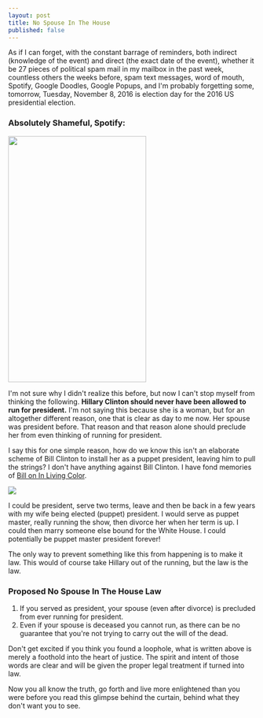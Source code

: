 ```yaml
---
layout: post
title: No Spouse In The House
published: false
---
```


As if I can forget, with the constant barrage of reminders, both indirect (knowledge of the event) and direct (the exact date of the event), whether it be 27 pieces of political spam mail in my mailbox in the past week, countless others the weeks before, spam text messages, word of mouth, Spotify, Google Doodles, Google Popups, and I'm probably forgetting some, tomorrow, Tuesday, November 8, 2016 is election day for the 2016 US presidential election.<!--more-->

<h3><strong>Absolutely Shameful, Spotify:</strong></h3>
<img class="alignnone wp-image-756 size-full" src="https://robthetv.files.wordpress.com/2016/11/spotify-vote-2016.png" width="281" height="500" />

I'm not sure why I didn't realize this before, but now I can't stop myself from thinking the following. <strong>Hillary Clinton should never have been allowed to run for president.</strong> I'm not saying this because she is a woman, but for an altogether different reason, one that is clear as day to me now. Her spouse was president before. That reason and that reason alone should preclude her from even thinking of running for president.

I say this for one simple reason, how do we know this isn't an elaborate scheme of Bill Clinton to install her as a puppet president, leaving him to pull the strings? I don't have anything against Bill Clinton. I have fond memories of <a href="https://www.youtube.com/watch?v=g6TFGrCp9Zg">Bill on In Living Color</a>.

<!--<img class="alignnone wp-image-758 size-full" src="https://robthetv.files.wordpress.com/2016/11/humpin-around.gif" width="320" height="240" />-->

![](https://robthetv.files.wordpress.com/2016/11/humpin-around.gif)

I could be president, serve two terms, leave and then be back in a few years with my wife being elected (puppet) president. I would serve as puppet master, really running the show, then divorce her when her term is up. I could then marry someone else bound for the White House. I could potentially be puppet master president forever!

The only way to prevent something like this from happening is to make it law. This would of course take Hillary out of the running, but the law is the law.
<h3>Proposed No Spouse In The House Law</h3>
<ol>
 	<li>If you served as president, your spouse (even after divorce) is precluded from ever running for president.</li>
 	<li>Even if your spouse is deceased you cannot run, as there can be no guarantee that you're not trying to carry out the will of the dead.</li>
</ol>
Don't get excited if you think you found a loophole, what is written above is merely a foothold into the heart of justice. The spirit and intent of those words are clear and will be given the proper legal treatment if turned into law.

Now you all know the truth, go forth and live more enlightened than you were before you read this glimpse behind the curtain, behind what they don't want you to see.	

